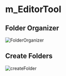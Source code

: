 # m_EditorTool

## Folder Organizer
![FolderOrganizer](https://github.com/user-attachments/assets/7bf7843b-2fcc-442f-847e-6c8229e5b4ad)

## Create Folders
![createFolder](https://github.com/user-attachments/assets/740d2f9a-ba5f-45dc-b3be-546accbf6fb5)
